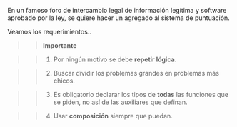 En un famoso foro de intercambio legal de información legítima y software aprobado por la ley, se quiere hacer un agregado al sistema de puntuación.

Veamos los requerimientos..

>> **Importante**

>> 1. Por ningún motivo se debe **repetir lógica**.

>> 2. Buscar dividir los problemas grandes en problemas más chicos.

>> 3. Es obligatorio declarar los tipos de **todas** las funciones que se piden, no así de las auxiliares que definan.

>> 4. Usar **composición** siempre que puedan.

